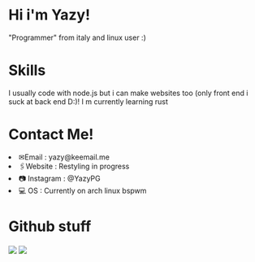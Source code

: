 <h1>
  Hi i'm Yazy!
 </h1>
 <p>"Programmer" from italy and linux user :)</p>
 
 <h1>Skills</h1>
  <p>I usually code with node.js but i can make websites too (only front end i suck at back end D:)! I m currently learning rust</p>

 <h1>Contact Me!</h1>
<li> ✉Email : yazy@keemail.me</li>
<li> 🖇Website : Restyling in progress</li>
<li> 📷 Instagram : @YazyPG</li>
<li> 💻 OS : Currently on arch linux bspwm</li>
<h1>Github stuff</h1>
<div>
  <a href="https://github.com/yazy0">
   <img align="center" src="https://github-readme-stats.vercel.app/api/top-langs/?username=yazy0&hide_border=true&theme=radical"/></a>
<a href="https://github.com/yazy0">
  <img align="center" src="https://github-readme-stats.vercel.app/api?username=Yazy0&theme=radical"/>
  </a>
</div>
